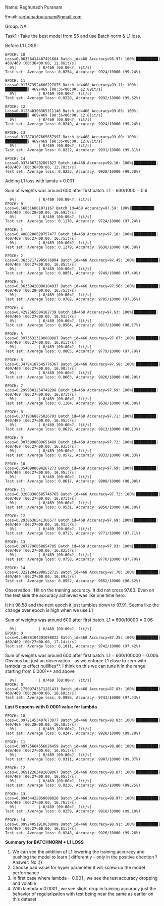 Name: Raghunadh Puranam

Email: raghunadpuranam@gmail.com

Group: NA

Task1 : Take the best model from S5 and use Batch norm & L1 loss.

Before L1 LOSS:

```
EPOCH: 10
Loss=0.06356414407491684 Batch_id=468 Accuracy=98.97: 100%|██████████| 469/469 [00:36<00:00, 12.86it/s]
  0%|          | 0/469 [00:00<?, ?it/s]
Test set: Average loss: 0.0254, Accuracy: 9924/10000 (99.24%)

EPOCH: 11
Loss=0.017373524606227875 Batch_id=468 Accuracy=99.11: 100%|██████████| 469/469 [00:36<00:00, 12.89it/s]
  0%|          | 0/469 [00:00<?, ?it/s]
Test set: Average loss: 0.0228, Accuracy: 9932/10000 (99.32%)

EPOCH: 12
Loss=0.012348306365311146 Batch_id=468 Accuracy=99.03: 100%|██████████| 469/469 [00:36<00:00, 12.81it/s]
  0%|          | 0/469 [00:00<?, ?it/s]
Test set: Average loss: 0.0249, Accuracy: 9924/10000 (99.24%)

EPOCH: 13
Loss=0.017870107665657997 Batch_id=468 Accuracy=99.09: 100%|██████████| 469/469 [00:36<00:00, 12.87it/s]
  0%|          | 0/469 [00:00<?, ?it/s]
Test set: Average loss: 0.0222, Accuracy: 9931/10000 (99.31%)

EPOCH: 14
Loss=0.0374867282807827 Batch_id=468 Accuracy=99.10: 100%|██████████| 469/469 [00:36<00:00, 12.78it/s]
Test set: Average loss: 0.0233, Accuracy: 9928/10000 (99.28%)
```



Adding L1 loss with lamda = 0.001

 Sum of weights was around 600 after first batch. L1 = 600/1000 = 0.6

```
  0%|          | 0/469 [00:00<?, ?it/s]
EPOCH: 0
Loss=0.560316801071167 Batch_id=468 Accuracy=87.59: 100%|██████████| 469/469 [00:28<00:00, 16.69it/s]
  0%|          | 0/469 [00:00<?, ?it/s]
Test set: Average loss: 0.1170, Accuracy: 9724/10000 (97.24%)

EPOCH: 1
Loss=0.4088200628757477 Batch_id=468 Accuracy=97.18: 100%|██████████| 469/469 [00:27<00:00, 16.75it/s]
  0%|          | 0/469 [00:00<?, ?it/s]
Test set: Average loss: 0.1279, Accuracy: 9638/10000 (96.38%)

EPOCH: 2
Loss=0.36337172985076904 Batch_id=468 Accuracy=97.45: 100%|██████████| 469/469 [00:27<00:00, 16.85it/s]
  0%|          | 0/469 [00:00<?, ?it/s]
Test set: Average loss: 0.0851, Accuracy: 9749/10000 (97.49%)

EPOCH: 3
Loss=0.36339420080184937 Batch_id=468 Accuracy=97.56: 100%|██████████| 469/469 [00:28<00:00, 16.75it/s]
  0%|          | 0/469 [00:00<?, ?it/s]
Test set: Average loss: 0.0782, Accuracy: 9785/10000 (97.85%)

EPOCH: 4
Loss=0.4292565584182739 Batch_id=468 Accuracy=97.63: 100%|██████████| 469/469 [00:27<00:00, 16.93it/s]
  0%|          | 0/469 [00:00<?, ?it/s]
Test set: Average loss: 0.0564, Accuracy: 9817/10000 (98.17%)

EPOCH: 5
Loss=0.39735323190689087 Batch_id=468 Accuracy=97.67: 100%|██████████| 469/469 [00:27<00:00, 16.91it/s]
  0%|          | 0/469 [00:00<?, ?it/s]
Test set: Average loss: 0.0805, Accuracy: 9779/10000 (97.79%)

EPOCH: 6
Loss=0.34794187545776367 Batch_id=468 Accuracy=97.58: 100%|██████████| 469/469 [00:27<00:00, 16.98it/s]
  0%|          | 0/469 [00:00<?, ?it/s]
Test set: Average loss: 0.0663, Accuracy: 9820/10000 (98.20%)

EPOCH: 7
Loss=0.2999301254749298 Batch_id=468 Accuracy=97.69: 100%|██████████| 469/469 [00:27<00:00, 16.87it/s]
  0%|          | 0/469 [00:00<?, ?it/s]
Test set: Average loss: 0.1184, Accuracy: 9638/10000 (96.38%)

EPOCH: 8
Loss=0.3719368875026703 Batch_id=468 Accuracy=97.71: 100%|██████████| 469/469 [00:27<00:00, 16.95it/s]
  0%|          | 0/469 [00:00<?, ?it/s]
Test set: Average loss: 0.0629, Accuracy: 9813/10000 (98.13%)

EPOCH: 9
Loss=0.3073998689651489 Batch_id=468 Accuracy=97.72: 100%|██████████| 469/469 [00:27<00:00, 16.93it/s]
  0%|          | 0/469 [00:00<?, ?it/s]
Test set: Average loss: 0.0572, Accuracy: 9833/10000 (98.33%)

EPOCH: 10
Loss=0.3540908694267273 Batch_id=468 Accuracy=97.69: 100%|██████████| 469/469 [00:27<00:00, 16.95it/s]
  0%|          | 0/469 [00:00<?, ?it/s]
Test set: Average loss: 0.0617, Accuracy: 9808/10000 (98.08%)

EPOCH: 11
Loss=0.32088300585746765 Batch_id=468 Accuracy=97.72: 100%|██████████| 469/469 [00:27<00:00, 16.87it/s]
  0%|          | 0/469 [00:00<?, ?it/s]
Test set: Average loss: 0.0531, Accuracy: 9858/10000 (98.58%)

EPOCH: 12
Loss=0.2938636541366577 Batch_id=468 Accuracy=97.69: 100%|██████████| 469/469 [00:27<00:00, 16.93it/s]
  0%|          | 0/469 [00:00<?, ?it/s]
Test set: Average loss: 0.0723, Accuracy: 9771/10000 (97.71%)

EPOCH: 13
Loss=0.2872796058654785 Batch_id=468 Accuracy=97.83: 100%|██████████| 469/469 [00:27<00:00, 16.82it/s]
  0%|          | 0/469 [00:00<?, ?it/s]
Test set: Average loss: 0.0758, Accuracy: 9770/10000 (97.70%)

EPOCH: 14
Loss=0.32212042808532715 Batch_id=468 Accuracy=97.70: 100%|██████████| 469/469 [00:27<00:00, 16.89it/s]
Test set: Average loss: 0.0552, Accuracy: 9852/10000 (98.52%)
```

Observation : Hit on the training accuracy. It did not cross 97.83. Even on the test side the accuracy achieved was like one time hero.

It hit 98.58 and the next epoch it just tumbles down to 97.91. Seems like the change over epoch is high when we use L1

Sum of weights was around 600 after first batch. L1 = 600/10000 = 0.06

```
  0%|          | 0/469 [00:00<?, ?it/s]
EPOCH: 0
Loss=0.14688104391098022 Batch_id=468 Accuracy=87.25: 100%|██████████| 469/469 [00:27<00:00, 17.14it/s]
Test set: Average loss: 0.1011, Accuracy: 9742/10000 (97.42%)
```

Sum of weights was around 600 after first batch. L1 = 600/100000 = 0.006. Obvious but just an observation - as we enforce L1 close to zero with lambda its effect nullifies**. I think on this we can tune it in the range starting from 0.0001**  and above

```
  0%|          | 0/469 [00:00<?, ?it/s]
EPOCH: 0
Loss=0.17509743571281433 Batch_id=468 Accuracy=87.83: 100%|██████████| 469/469 [00:28<00:00, 16.68it/s]
Test set: Average loss: 0.0956, Accuracy: 9743/10000 (97.43%)
```

**Last 5 epochs with 0.0001 value for lambda**

```
EPOCH: 10
Loss=0.09721453487873077 Batch_id=468 Accuracy=98.83: 100%|██████████| 469/469 [00:28<00:00, 16.50it/s]
  0%|          | 0/469 [00:00<?, ?it/s]
Test set: Average loss: 0.0247, Accuracy: 9928/10000 (99.28%)

EPOCH: 11
Loss=0.09725664556026459 Batch_id=468 Accuracy=98.86: 100%|██████████| 469/469 [00:27<00:00, 16.95it/s]
  0%|          | 0/469 [00:00<?, ?it/s]
Test set: Average loss: 0.0311, Accuracy: 9907/10000 (99.07%)

EPOCH: 12
Loss=0.06912263482809067 Batch_id=468 Accuracy=98.87: 100%|██████████| 469/469 [00:27<00:00, 16.95it/s]
  0%|          | 0/469 [00:00<?, ?it/s]
Test set: Average loss: 0.0236, Accuracy: 9925/10000 (99.25%)

EPOCH: 13
Loss=0.09434422850608826 Batch_id=468 Accuracy=98.97: 100%|██████████| 469/469 [00:27<00:00, 16.76it/s]
  0%|          | 0/469 [00:00<?, ?it/s]
Test set: Average loss: 0.0259, Accuracy: 9918/10000 (99.18%)

EPOCH: 14
Loss=0.09924051910638809 Batch_id=468 Accuracy=98.91: 100%|██████████| 469/469 [00:27<00:00, 16.81it/s]
Test set: Average loss: 0.0248, Accuracy: 9926/10000 (99.26%)
```

**Summary for BATCHNORM + L1 LOSS**

1. We can see the addition of L1 lowering the training accuracy and pushing the model to learn ( differently - only in the positive direction ? Answer: No :))
2. Choose bad value for hyper parameter it will screw up the model performance
3. In first case where lambda = 0.001 , we see the test accuracy dropping and volatile
4. With lambda = 0.0001 , we see slight drop in training accuracy just the behavior of regularization with test being near the same as earlier on this dataset